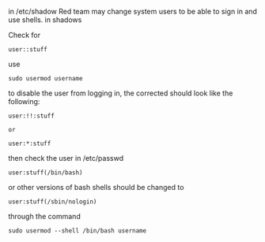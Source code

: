 in /etc/shadow
Red team may change system users to be able to sign in and use shells. in shadows

Check for 
```
user::stuff
```

use

```
sudo usermod username
```
to disable the user from logging in, the corrected should look like the following:

```
user:!!:stuff

or

user:*:stuff
```

then check the user in /etc/passwd

```
user:stuff(/bin/bash)
```
or other versions of bash shells should be changed to 

```
user:stuff(/sbin/nologin)
```

through the command

```
sudo usermod --shell /bin/bash username
```
